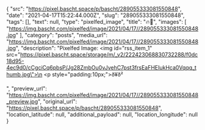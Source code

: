 {
  "src": "https://pixel.bascht.space/p/bascht/289055333081550848",
  "date": "2021-04-17T15:22:44.000Z",
  "slug": "289055333081550848",
  "tags": [],
  "text": null,
  "type": "pixelfed_image",
  "title": "🔥🍲",
  "images": [
    "https://img.bascht.com/pixelfed/image/2021/04/17//289055333081550848.jpg"
  ],
  "category": "posts",
  "media_url": "https://img.bascht.com/pixelfed/image/2021/04/17//289055333081550848.jpg",
  "description": "Pixelfed Image: <img id=\"rss_item_1\" src=\"https://pixel.bascht.space/storage/m/_v2/222423068830732288/f0dc18d95-4ec9d0/cCgciCq6pbsP/Jg28ZmbOu0vJvehC7pst3frsEaFHEIukHca0Vqqq_thumb.jpg\">\n            <p style=\"padding:10px;\">ð¥ð²</p>",
  "preview_url": "https://img.bascht.com/pixelfed/image/2021/04/17//289055333081550848_preview.jpg",
  "original_url": "https://pixel.bascht.space/p/bascht/289055333081550848",
  "location_latitude": null,
  "additional_payload": null,
  "location_longitude": null
}